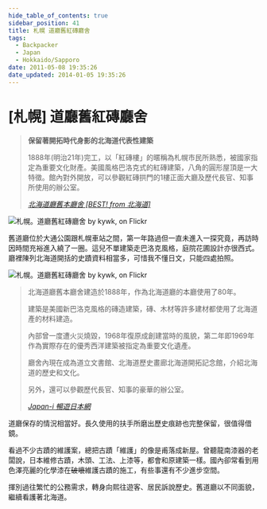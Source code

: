 ```yaml
---
hide_table_of_contents: true
sidebar_position: 41
title: 札幌 道廳舊紅磚廳舍
tags:
  - Backpacker
  - Japan
  - Hokkaido/Sapporo
date: 2011-05-08 19:35:26
date_updated: 2014-01-05 19:35:26
---
```


[札幌] 道廳舊紅磚廳舍
===================

> __保留著開拓時代身影的北海道代表性建築__
> 
> 1888年(明治21年)完工，以「紅磚樓」的暱稱為札幌市民所熟悉，被國家指定為重要文化財產。美國風格巴洛克式的紅磚建築，八角的圓形屋頂是一大特徵。館內對外開放，可以參觀紅磚拱門的1樓正面大廳及歷代長官、知事所使用的辦公室。
>
> _[北海道廳舊本廳舍 [BEST! from 北海道]](http://goo.gl/DnYIZ)_

![札幌。道廳舊紅磚廳舍 by kywk, on Flickr](http://farm8.staticflickr.com/7098/7319545092_1983914dcd_c.jpg)

舊道廳位於大通公園跟札幌車站之間，第一年路過但一直未進入一探究竟，再訪時因時間充裕進入繞了一圈。這兒不單建築走巴洛克風格，庭院花圃設計亦很西式。廳裡陳列北海道開括的史蹟資料相當多，可惜我不懂日文，只能四處拍照。

![札幌。道廳舊紅磚廳舍 by kywk, on Flickr](http://farm8.staticflickr.com/7099/7319737512_97e19612e2.jpg)

> 北海道廳舊本廳舍建造於1888年，作為北海道廳的本廳使用了80年。
> 
> 建築是美國新巴洛克風格的磚造建築，磚、木材等許多建材都使用了北海道產的材料建造。
>
> 內部曾一度遭火災燒毀，1968年復原成創建當時的風貌，第二年即1969年作為實際存在的優秀西洋建築被指定為重要文化遺產。
>
> 廳舍內現在成為道立文書館、北海道歷史畫廊北海道開拓記念館，介紹北海道的歷史和文化。
> 
> 另外，還可以參觀歷代長官、知事的豪華的辦公室。
>
> _[Japan-i 暢遊日本網](http://goo.gl/MyPJv)_

道廳保存的情況相當好。長久使用的扶手所磨出歷史痕跡也完整保留，很值得借鏡。

看過不少古蹟的維護案，總把古蹟「維護」的像是甫落成新屋。曾聽龍南漆器的老闆說，日本維修古蹟，木頭、工法、上漆等，都會和原建築一樣。國內卻常看到用色澤亮麗的化學漆在<strike>破壞</strike>維護古蹟的施工，有些事還有不少進步空間。

揮別過往繁忙的公務需求，轉身向熙往遊客、居民訴說歷史。舊道廳以不同面貌，繼續看護著北海道。

